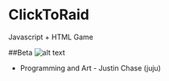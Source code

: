 ClickToRaid
===========

Javascript + HTML Game 

##Beta
![alt text](http://i.imgur.com/Eqwqu1m.png "Beta Screenshot")

- Programming and Art - Justin Chase (juju)
